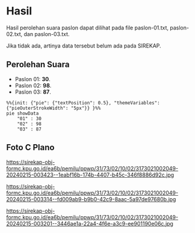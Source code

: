 # Hasil

Hasil perolehan suara paslon dapat dilihat pada file paslon-01.txt, paslon-02.txt, dan paslon-03.txt.

Jika tidak ada, artinya data tersebut belum ada pada SIREKAP.

## Perolehan Suara

 * Paslon 01: **30**.
 * Paslon 02: **98**.
 * Paslon 03: **87**.

```mermaid
%%{init: {"pie": {"textPosition": 0.5}, "themeVariables": {"pieOuterStrokeWidth": "5px"}} }%%
pie showData
    "01" : 30
    "02" : 98
    "03" : 87
```
## Foto C Plano

https://sirekap-obj-formc.kpu.go.id/ea6b/pemilu/ppwp/31/73/02/10/02/3173021002049-20240215-003423--1eabf16b-174b-4407-b45c-346f8886d92c.jpg

https://sirekap-obj-formc.kpu.go.id/ea6b/pemilu/ppwp/31/73/02/10/02/3173021002049-20240215-003314--fd009ab9-b9b0-42c9-8aac-5a97de97680b.jpg

https://sirekap-obj-formc.kpu.go.id/ea6b/pemilu/ppwp/31/73/02/10/02/3173021002049-20240215-003201--3446ae1a-22a4-4f6e-a3c9-ee901190e06c.jpg
